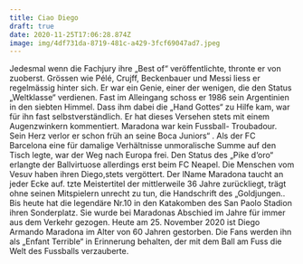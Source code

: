 ```yaml
---
title: Ciao Diego
draft: true
date: 2020-11-25T17:06:28.874Z
image: img/4df731da-8719-481c-a429-3fcf69047ad7.jpeg
---
```

Jedesmal wenn die Fachjury ihre „Best of“ veröffentlichte, thronte er von zuoberst. Grössen wie Pélé, Crujff, Beckenbauer und Messi liess er regelmässig hinter sich. Er war ein Genie, einer der wenigen, die den Status „Weltklasse“ verdienen. Fast im Alleingang schoss er 1986 sein Argentinien in den siebten Himmel. Dass ihm dabei die „Hand Gottes“ zu Hilfe kam, war für ihn fast selbstverständlich. Er hat dieses Versehen stets mit einem Augenzwinkern kommentiert. Maradona war kein Fussball- Troubadour. Sein Herz verlor er schon früh an seine Boca Juniors“ . Als der FC Barcelona eine für damalige Verhältnisse unmoralische Summe auf den Tisch legte, war der Weg nach Europa frei. Den Status des „Pike d‘oro“  erlangte der Ballvirtuose allerdings erst beim FC Neapel. Die Menschen vom Vesuv haben ihren Diego,stets vergöttert. Der lName Maradona taucht an jeder Ecke auf. tzte Meistertitel der mittlerweile 36 Jahre zurückliegt, trägt ohne seinen Mitspielern unrecht zu tun, die Handschrift des „Goldjungen.. Bis heute hat die legendäre Nr.10 in den Katakomben des San Paolo Stadion ihren Sonderplatz. Sie wurde bei Maradonas Abschied im Jahre für immer aus dem Verkehr gezogen. Heute am 25. November 2020 ist Diego Armando Maradona im Alter von 60 Jahren gestorben. Die Fans werden ihn als „Enfant Terrible“ in Erinnerung behalten, der mit dem Ball am Fuss die Welt des Fussballs verzauberte.